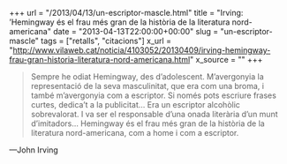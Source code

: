 +++
url = "/2013/04/13/un-escriptor-mascle.html"
title = "Irving: ’Hemingway és el frau més gran de la història de la literatura nord-americana"
date = "2013-04-13T22:00:00+00:00"
slug = "un-escriptor-mascle"
tags = ["retalls", "citacions"]
x_url = "http://www.vilaweb.cat/noticia/4103052/20130409/irving-hemingway-frau-gran-historia-literatura-nord-americana.html"
x_source = ""
+++

> Sempre he odiat Hemingway, des d’adolescent. M’avergonyia la representació de la seva masculinitat, que era com una broma, i també m’avergonyia com a escriptor. Si només pots escriure frases curtes, dedica’t a la publicitat… Era un escriptor alcohòlic sobrevalorat. I va ser el responsable d’una onada literària d’un munt d’imitadors… Hemingway és el frau més gran de la història de la literatura nord-americana, com a home i com a escriptor.

—John Irving